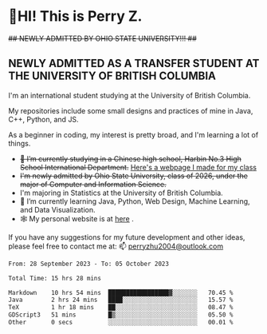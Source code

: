 # 🌄HI! This is Perry Z. <br> #
<s>## NEWLY ADMITTED BY OHIO STATE UNIVERSITY!!! ##</s>
## NEWLY ADMITTED AS A TRANSFER STUDENT AT THE UNIVERSITY OF BRITISH COLUMBIA ##
I'm an international student studying at the University of British Columbia. <br>

My repositories include some small designs and practices of mine in Java, C++, Python, and JS. <br>

As a beginner in coding, my interest is pretty broad, and I'm learning a lot of things. <br>
- <s>🔭 I’m currently studying in a Chinese high school, Harbin No.3 High School International Department.</s> [Here's a webpage I made for my class](https://perry2004.github.io/weirdos/)
- <s> I'm newly admitted by Ohio State University, class of 2026, under the major of Computer and Information Science. </s>
- I'm majoring in Statistics at the University of British Columbia. 
- 🌱 I’m currently learning Java, Python, Web Design, Machine Learning, and Data Visualization. 
- 🕸️ My personal website is at <a href="https://zhu-yp.cn">here</a> .  

If you have any suggestions for my future development and other ideas, please feel free to contact me at: 📫 [perryzhu2004@outlook.com](mailto:perryzhu2004@outlook.com)

<!--START_SECTION:waka-->

```txt
From: 28 September 2023 - To: 05 October 2023

Total Time: 15 hrs 28 mins

Markdown    10 hrs 54 mins  █████████████████▓░░░░░░░   70.45 %
Java        2 hrs 24 mins   ████░░░░░░░░░░░░░░░░░░░░░   15.57 %
TeX         1 hr 18 mins    ██░░░░░░░░░░░░░░░░░░░░░░░   08.47 %
GDScript3   51 mins         █▒░░░░░░░░░░░░░░░░░░░░░░░   05.50 %
Other       0 secs          ░░░░░░░░░░░░░░░░░░░░░░░░░   00.01 %
```

<!--END_SECTION:waka-->
